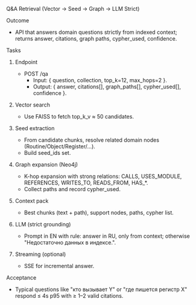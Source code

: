 Q&A Retrieval (Vector → Seed → Graph → LLM Strict)

Outcome
- API that answers domain questions strictly from indexed context; returns answer, citations, graph paths, cypher_used, confidence.

Tasks
1) Endpoint
   - POST /qa
     - Input: { question, collection, top_k=12, max_hops=2 }.
     - Output: { answer, citations[], graph_paths[], cypher_used[], confidence }.

2) Vector search
   - Use FAISS to fetch top_k_v ≈ 50 candidates.

3) Seed extraction
   - From candidate chunks, resolve related domain nodes (Routine/Object/Register/...).
   - Build seed_ids set.

4) Graph expansion (Neo4j)
   - K-hop expansion with strong relations: CALLS, USES_MODULE, REFERENCES, WRITES_TO, READS_FROM, HAS_*.
   - Collect paths and record cypher_used.

5) Context pack
   - Best chunks (text + path), support nodes, paths, cypher list.

6) LLM (strict grounding)
   - Prompt in EN with rule: answer in RU, only from context; otherwise "Недостаточно данных в индексе.".

7) Streaming (optional)
   - SSE for incremental answer.

Acceptance
- Typical questions like "кто вызывает Y" or "где пишется регистр X" respond ≤ 4s p95 with ≥ 1–2 valid citations.

